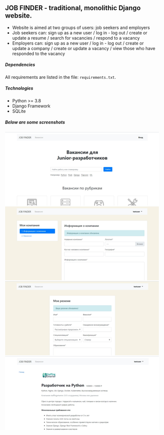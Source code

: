 ## JOB FINDER - traditional, monolithic Django website.

* Website is aimed at two groups of users: job seekers and employers
* Job seekers can: sign up as a new user / log in - log out / create or update a resume / search for vacancies / respond to a vacancy
* Employers can: sign up as a new user / log in - log out / create or update a company / create or update a vacancy / view those who have responded to the vacancy

##### Dependencies

All requirements are listed in the file: `requirements.txt`.

##### Technologies

* Python >= 3.8
* Django Framework
* SQLite

##### Below are some screenshots

![alt text](screenshots/screenshot_4.png "The project screenshot")
![alt text](screenshots/screenshot_3.png "The project screenshot")
![alt text](screenshots/screenshot_2.png "The project screenshot")
![alt text](screenshots/screenshot_1.png "The project screenshot")
